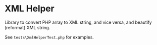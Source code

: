 # XML Helper

Library to convert PHP array to XML string, and vice versa, and beautify (reformat) XML string.

See ``tests\XmlHelperTest.php`` for examples.